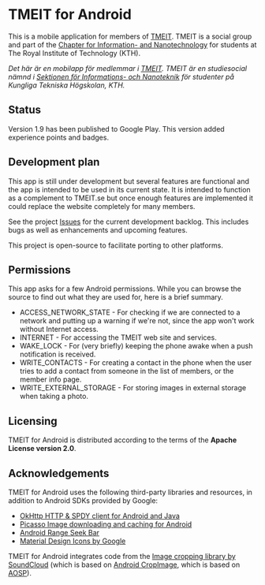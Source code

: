 TMEIT for Android
=================

This is a mobile application for members of [TMEIT](http://tmeit.se). TMEIT is a social group
and part of the [Chapter for Information- and Nanotechnology](http://insektionen.se) for
students at The Royal Institute of Technology (KTH).

_Det här är en mobilapp för medlemmar i [TMEIT](http://tmeit.se). TMEIT är en studiesocial
nämnd i [Sektionen för Informations- och Nanoteknik](http://insektionen.se) för studenter
på Kungliga Tekniska Högskolan, KTH._

## Status
Version 1.9 has been published to Google Play. This version added experience points and badges.

## Development plan
This app is still under development but several features are functional and the app is intended
to be used in its current state. It is intended to function as a complement to TMEIT.se but once
enough features are implemented it could replace the website completely for many members.

See the project [Issues](https://github.com/wsv-accidis/tmeit-android/issues) for the current
development backlog. This includes bugs as well as enhancements and upcoming features.

This project is open-source to facilitate porting to other platforms.

## Permissions
This app asks for a few Android permissions. While you can browse the source to find out what they
are used for, here is a brief summary.

* ACCESS_NETWORK_STATE - For checking if we are connected to a network and putting up a warning
  if we're not, since the app won't work without Internet access.
* INTERNET - For accessing the TMEIT web site and services.
* WAKE_LOCK - For (very briefly) keeping the phone awake when a push notification is received.
* WRITE_CONTACTS - For creating a contact in the phone when the user tries to add a contact
  from someone in the list of members, or the member info page.
* WRITE_EXTERNAL_STORAGE - For storing images in external storage when taking a photo.

## Licensing
TMEIT for Android is distributed according to the terms of the **Apache License version 2.0**.

## Acknowledgements
TMEIT for Android uses the following third-party libraries and resources, in addition to Android
SDKs provided by Google:

* [OkHttp HTTP & SPDY client for Android and Java](https://github.com/square/okhttp)
* [Picasso Image downloading and caching for Android](http://square.github.io/picasso/)
* [Android Range Seek Bar](https://github.com/anothem/android-range-seek-bar)
* [Material Design Icons by Google](https://github.com/google/material-design-icons)

TMEIT for Android integrates code from the
[Image cropping library by SoundCloud](https://github.com/jdamcd/android-crop) (which is based on
[Android CropImage](https://github.com/lvillani/android-cropimage), which is based on
[AOSP](https://source.android.com/)).
